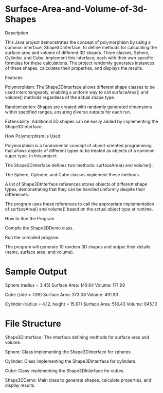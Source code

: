 # Surface-Area-and-Volume-of-3d-Shapes

Description

This Java project demonstrates the concept of polymorphism by using a common interface, Shape3DInterface, to define methods for calculating the surface area and volume of different 3D shapes. Three classes, Sphere, Cylinder, and Cube, implement this interface, each with their own specific formulas for these calculations. The project randomly generates instances of these shapes, calculates their properties, and displays the results.

Features

Polymorphism: The Shape3DInterface allows different shape classes to be used interchangeably, enabling a uniform way to call surfaceArea() and volume() methods regardless of the actual shape type.

Randomization: Shapes are created with randomly generated dimensions within specified ranges, ensuring diverse outputs for each run.

Extensibility: Additional 3D shapes can be easily added by implementing the Shape3DInterface.

How Polymorphism is Used

Polymorphism is a fundamental concept of object-oriented programming that allows objects of different types to be treated as objects of a common super type. In this project:

The Shape3DInterface defines two methods: surfaceArea() and volume().

The Sphere, Cylinder, and Cube classes implement these methods.

A list of Shape3DInterface references stores objects of different shape types, demonstrating that they can be handled uniformly despite their differences.

The program uses these references to call the appropriate implementation of surfaceArea() and volume() based on the actual object type at runtime.

How to Run the Program

Compile the Shape3DDemo class.

Run the compiled program.

The program will generate 10 random 3D shapes and output their details (name, surface area, and volume).

# Sample Output
Sphere (radius = 3.45)
Surface Area: 149.64
Volume: 171.99

Cube (side = 7.89)
Surface Area: 373.08
Volume: 491.90

Cylinder (radius = 4.12, height = 15.67)
Surface Area: 518.43
Volume: 845.10


# File Structure

Shape3DInterface: The interface defining methods for surface area and volume.

Sphere: Class implementing the Shape3DInterface for spheres.

Cylinder: Class implementing the Shape3DInterface for cylinders.

Cube: Class implementing the Shape3DInterface for cubes.

Shape3DDemo: Main class to generate shapes, calculate properties, and display results.
